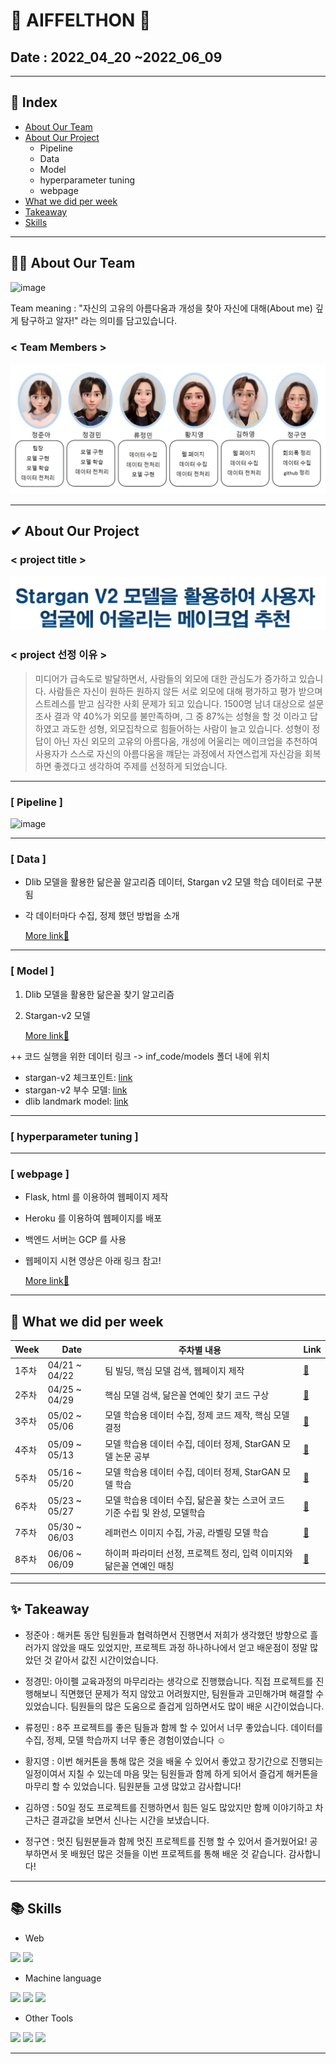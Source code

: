 # 🌟 AIFFELTHON 🌟
## Date : 2022_04_20 ~2022_06_09

----------------------------------------------------------
## 📝 Index
- [About Our Team](#🙋🏻‍-about-our-team)
- [About Our Project](#✔-about-our-project)
  - Pipeline
  - Data
  - Model
  - hyperparameter tuning
  - webpage
- [What we did per week](#📅-what-we-did-per-week)
- [Takeaway](#✨-takeaway)
- [Skills](#📚-skills)

----------------------------------------------------------
## 🙋🏻‍ About Our Team
![image](https://user-images.githubusercontent.com/97006756/172087266-5d794b65-43c3-4937-b530-9fdbc6c830fc.png)  

Team meaning : "자신의 고유의 아름다움과 개성을 찾아 자신에 대해(About me) 깊게 탐구하고 알자!" 라는 의미를 담고있습니다.



### < Team Members >
![_](https://github.com/junnnn-a/About_Me/blob/main/images/members_role.png?raw=true)  

----------------------------------------------------------
## ✔ About Our Project
### < project title >
![_](https://github.com/junnnn-a/About_Me/blob/main/images/title.png?raw=true)
### < project 선정 이유 >
>미디어가 급속도로 발달하면서, 사람들의 외모에 대한 관심도가 증가하고 있습니다.
사람들은 자신이 원하든 원하지 않든 서로 외모에 대해 평가하고 평가 받으며 스트레스를 받고 심각한 사회 문제가 되고 있습니다.
1500명 남녀 대상으로 설문조사 결과 약 40%가 외모를 불만족하며, 그 중 87%는 성형을 할 것 이라고 답하였고 과도한 성형, 외모집착으로 힘들어하는 사람이 늘고 있습니다.
성형이 정답이 아닌 자신 외모의 고유의 아름다움, 개성에 어울리는 메이크업을 추천하여 사용자가 스스로 자신의 아름다움을 꺠닫는 과정에서  자연스럽게 자신감을 회복하면 좋겠다고 생각하여 주제를 선정하게 되었습니다.

----------------------------------------------------------
### [ Pipeline ]
![image](https://user-images.githubusercontent.com/97006756/172088516-bef64f88-f927-4bbb-9c5d-f5c8a6863d47.png)

----------------------------------------------------------
### [ Data ]
- Dlib 모델을 활용한 닮은꼴 알고리즘 데이터, Stargan v2 모델 학습 데이터로 구분됨
- 각 데이터마다 수집, 정제 했던 방법을 소개

  [More link🔗](https://github.com/junnnn-a/About_Me/blob/main/Data/readme.md)

----------------------------------------------------------
### [ Model ]

1. Dlib 모델을 활용한 닮은꼴 찾기 알고리즘
2. Stargan-v2 모델


    [More link🔗](https://github.com/junnnn-a/About_Me/blob/main/Models/readme.md)

    
  ++ 코드 실행을 위한 데이터 링크 -> inf_code/models 폴더 내에 위치
  - stargan-v2 체크포인트: [link](https://drive.google.com/file/d/1Vxu-7W9YmAkcSPED-wlVJbc24AdxCU0-/view?usp=sharing)
  - stargan-v2 부수 모델: [link](https://drive.google.com/file/d/1R1y5VDFHwwuOUIyrlwtnt_9rEOA7ShTm/view?usp=sharing)
  - dlib landmark model: [link](https://drive.google.com/file/d/15amnnnJ6nZeNeYVfNqjKz9nNvrpadkVE/view?usp=sharing)

----------------------------------------------------------
### [ hyperparameter tuning ]

----------------------------------------------------------
### [ webpage ]

- Flask, html 를 이용하여 웹페이지 제작
- Heroku 를 이용하여 웹페이지를 배포
- 백엔드 서버는 GCP 를 사용
- 웹페이지 시현 영상은 아래 링크 참고!


  [More link🔗](https://github.com/junnnn-a/About_Me/tree/main/webpage)
----------------------------------------------------------
## 📅 What we did per week

| Week | Date | 주차별 내용 | Link |
| --- | --- | --- | --- |
| 1주차 | 04/21 ~ 04/22 | 팀 빌딩, 핵심 모델 검색, 웹페이지 제작 | [🔗](https://github.com/junnnn-a/About_Me/blob/main/weekly%20log/One%20Week.md)     |
| 2주차 | 04/25 ~ 04/29 | 핵심 모델 검색, 닮은꼴 연예인 찾기 코드 구상  | [🔗](https://github.com/junnnn-a/About_Me/blob/main/weekly%20log/Two%20Weeks.md)  |
| 3주차 | 05/02 ~ 05/06 | 모델 학습용 데이터 수집, 정제 코드 제작, 핵심 모델 결정  | [🔗](https://github.com/junnnn-a/About_Me/blob/main/weekly%20log/Three%20Weeks.md)  |
| 4주차 | 05/09 ~ 05/13 | 모델 학습용 데이터 수집, 데이터 정제, StarGAN 모델 논문 공부 | [🔗](https://github.com/junnnn-a/About_Me/blob/main/weekly%20log/Four%20Weeks.md)  |
| 5주차 | 05/16 ~ 05/20 | 모델 학습용 데이터 수집, 데이터 정제, StarGAN 모델 학습 | [🔗](https://github.com/junnnn-a/About_Me/blob/main/weekly%20log/Two%20Weeks.md)  |
| 6주차 | 05/23 ~ 05/27 | 모델 학습용 데이터 수집, 닮은꼴 찾는 스코어 코드 기준 수립 및 완성, 모델학습  | [🔗](https://github.com/junnnn-a/About_Me/blob/main/weekly%20log/Six%20Weeks.md)  |
| 7주차 | 05/30 ~ 06/03 | 레퍼런스 이미지 수집, 가공, 라벨링 모델 학습  | [🔗](https://github.com/junnnn-a/About_Me/blob/main/weekly%20log/Seven%20Weeks.md)  |
| 8주차 | 06/06 ~ 06/09 | 하이퍼 파라미터 선정, 프로젝트 정리, 입력 이미지와 닮은꼴 연예인 매칭  | [🔗](https://github.com/junnnn-a/About_Me/blob/main/weekly%20log/Final%20Weeks.md)  |

----------------------------------------------------------
## ✨ Takeaway

- 정준아 : 해커톤 동안 팀원들과 협력하면서 진행면서 저희가 생각했던 방향으로 흘러가지 않았을 때도 있었지만, 프로젝트 과정 하나하나에서 얻고 배운점이 정말 많았던 것 같아서 값진 시간이었습니다.

- 정경민: 아이펠 교육과정의 마무리라는 생각으로 진행했습니다. 직접 프로젝트를 진행해보니 직면했던 문제가 적지 않았고 어려웠지만, 팀원들과 고민해가며 해결할 수 있었습니다. 팀원들의 많은 도움으로 즐겁게 임하면서도 많이 배운 시간이었습니다.

- 류정민 : 8주 프로젝트를 좋은 팀들과 함께 할 수 있어서 너무 좋았습니다. 
데이터를 수집, 정제, 모델 학습까지 너무 좋은 경험이였습니다 ☺

- 황지영 : 이번 해커톤을 통해 많은 것을 배울 수 있어서 좋았고 장기간으로 진행되는 일정이여서 지칠 수 있는데 마음 맞는 팀원들과 함께 하게 되어서 즐겁게 해커톤을 마무리 할 수 있었습니다. 팀원분들 고생 많았고 감사합니다!

- 김하영 : 50일 정도 프로젝트를 진행하면서 힘든 일도 많았지만 함께 이야기하고 차근차근 결과값을 보면서 신나는 시간을 보냈습니다.

- 정구연 : 멋진 팀원분들과 함께 멋진 프로젝트를 진행 할 수 있어서 즐거웠어요! 공부하면서 못 배웠던 많은 것들을 이번 프로젝트를 통해 배운 것 같습니다. 감사합니다! 

----------------------------------------------------------
## 📚 Skills
- Web  

<img src="https://img.shields.io/badge/HTML5-E34F26?style=flat-square&logo=HTML5&logoColor=white"/>  <img src="https://img.shields.io/badge/Flask-000000?style=flat-square&logo=Flask&logoColor=white"/>   

- Machine language  

<img src="https://img.shields.io/badge/Python-3776AB?style=flat-square&logo=python&logoColor=white"/>  <img src="https://img.shields.io/badge/Jupyter-F37626?style=flat-square&logo=Jupyter&logoColor=white"/>  <img src="https://img.shields.io/badge/PyTorch-EE4C2C?style=flat-square&logo=PyTorch&logoColor=white"/>

- Other Tools  

<img src="https://img.shields.io/badge/Weights & Biases-FFBE00?style=flat-square&logo=Weights & Biases&logoColor=white"/>   <img src="https://img.shields.io/badge/pandas-150458?style=flat-square&logo=pandas&logoColor=white"/>   <img src="https://img.shields.io/badge/Slack-4A154B?style=flat-square&logo=Slack&logoColor=white"/>  

----------------------------------------------------------
